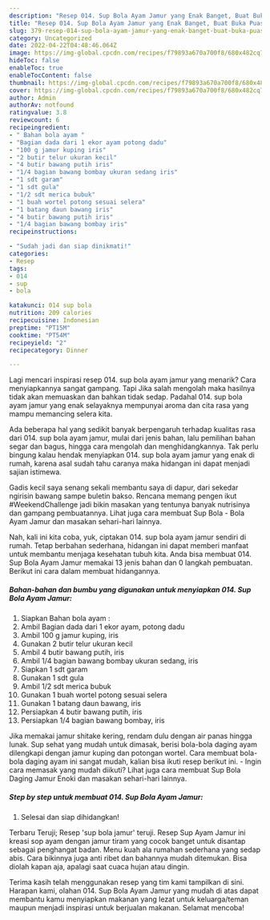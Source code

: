 ```yaml
---
description: "Resep 014. Sup Bola Ayam Jamur yang Enak Banget, Buat Buka Puasa Enak Banget"
title: "Resep 014. Sup Bola Ayam Jamur yang Enak Banget, Buat Buka Puasa Enak Banget"
slug: 379-resep-014-sup-bola-ayam-jamur-yang-enak-banget-buat-buka-puasa-enak-banget
category: Uncategorized
date: 2022-04-22T04:48:46.064Z
image: https://img-global.cpcdn.com/recipes/f79893a670a700f8/680x482cq70/014-sup-bola-ayam-jamur-foto-resep-utama.jpg
hideToc: false
enableToc: true
enableTocContent: false
thumbnail: https://img-global.cpcdn.com/recipes/f79893a670a700f8/680x482cq70/014-sup-bola-ayam-jamur-foto-resep-utama.jpg
cover: https://img-global.cpcdn.com/recipes/f79893a670a700f8/680x482cq70/014-sup-bola-ayam-jamur-foto-resep-utama.jpg
author: Admin
authorAv: notfound
ratingvalue: 3.8
reviewcount: 6
recipeingredient:
- " Bahan bola ayam "
- "Bagian dada dari 1 ekor ayam potong dadu"
- "100 g jamur kuping iris"
- "2 butir telur ukuran kecil"
- "4 butir bawang putih iris"
- "1/4 bagian bawang bombay ukuran sedang iris"
- "1 sdt garam"
- "1 sdt gula"
- "1/2 sdt merica bubuk"
- "1 buah wortel potong sesuai selera"
- "1 batang daun bawang iris"
- "4 butir bawang putih iris"
- "1/4 bagian bawang bombay iris"
recipeinstructions:

- "Sudah jadi dan siap dinikmati!"
categories:
- Resep
tags:
- 014
- sup
- bola

katakunci: 014 sup bola 
nutrition: 209 calories
recipecuisine: Indonesian
preptime: "PT15M"
cooktime: "PT54M"
recipeyield: "2"
recipecategory: Dinner

---
```



Lagi mencari inspirasi resep 014. sup bola ayam jamur yang menarik? Cara menyiapkannya sangat gampang. Tapi Jika salah mengolah maka hasilnya tidak akan memuaskan dan bahkan tidak sedap. Padahal 014. sup bola ayam jamur yang enak selayaknya mempunyai aroma dan cita rasa yang mampu memancing selera kita.


Ada beberapa hal yang sedikit banyak berpengaruh terhadap kualitas rasa dari 014. sup bola ayam jamur, mulai dari jenis bahan, lalu pemilihan bahan segar dan bagus, hingga cara mengolah dan menghidangkannya. Tak perlu bingung kalau hendak menyiapkan 014. sup bola ayam jamur yang enak di rumah, karena asal sudah tahu caranya maka hidangan ini dapat menjadi sajian istimewa.

Gadis kecil saya senang sekali membantu saya di dapur, dari sekedar ngirisin bawang sampe buletin bakso. Rencana memang pengen ikut #WeekendChallenge jadi bikin masakan yang tentunya banyak nutrisinya dan gampang pembuatannya. Lihat juga cara membuat Sup Bola - Bola Ayam Jamur dan masakan sehari-hari lainnya.


Nah, kali ini kita coba, yuk, ciptakan 014. sup bola ayam jamur sendiri di rumah. Tetap berbahan sederhana, hidangan ini dapat memberi manfaat untuk membantu menjaga kesehatan tubuh kita. Anda bisa membuat 014. Sup Bola Ayam Jamur memakai 13 jenis bahan dan 0 langkah pembuatan. Berikut ini cara dalam membuat hidangannya.

<!--inarticleads1-->

##### Bahan-bahan dan bumbu yang digunakan untuk menyiapkan 014. Sup Bola Ayam Jamur:

1. Siapkan  Bahan bola ayam :
1. Ambil Bagian dada dari 1 ekor ayam, potong dadu
1. Ambil 100 g jamur kuping, iris
1. Gunakan 2 butir telur ukuran kecil
1. Ambil 4 butir bawang putih, iris
1. Ambil 1/4 bagian bawang bombay ukuran sedang, iris
1. Siapkan 1 sdt garam
1. Gunakan 1 sdt gula
1. Ambil 1/2 sdt merica bubuk
1. Gunakan 1 buah wortel potong sesuai selera
1. Gunakan 1 batang daun bawang, iris
1. Persiapkan 4 butir bawang putih, iris
1. Persiapkan 1/4 bagian bawang bombay, iris


Jika memakai jamur shitake kering, rendam dulu dengan air panas hingga lunak. Sup sehat yang mudah untuk dimasak, berisi bola-bola daging ayam dilengkapi dengan jamur kuping dan potongan wortel. Cara membuat bola-bola daging ayam ini sangat mudah, kalian bisa ikuti resep berikut ini. - Ingin cara memasak yang mudah diikuti? Lihat juga cara membuat Sup Bola Daging Jamur Enoki dan masakan sehari-hari lainnya. 

<!--inarticleads2-->

##### Step by step untuk membuat 014. Sup Bola Ayam Jamur:


1. Selesai dan siap dihidangkan!

Terbaru Teruji; Resep &#39;sup bola jamur&#39; teruji. Resep Sup Ayam Jamur ini kreasi sop ayam dengan jamur tiram yang cocok banget untuk disantap sebagai penghangat badan. Menu kuah ala rumahan sederhana yang sedap abis. Cara bikinnya juga anti ribet dan bahannya mudah ditemukan. Bisa diolah kapan aja, apalagi saat cuaca hujan atau dingin. 

Terima kasih telah menggunakan resep yang tim kami tampilkan di sini. Harapan kami, olahan 014. Sup Bola Ayam Jamur yang mudah di atas dapat membantu kamu menyiapkan makanan yang lezat untuk keluarga/teman maupun menjadi inspirasi untuk berjualan makanan. Selamat mencoba!
